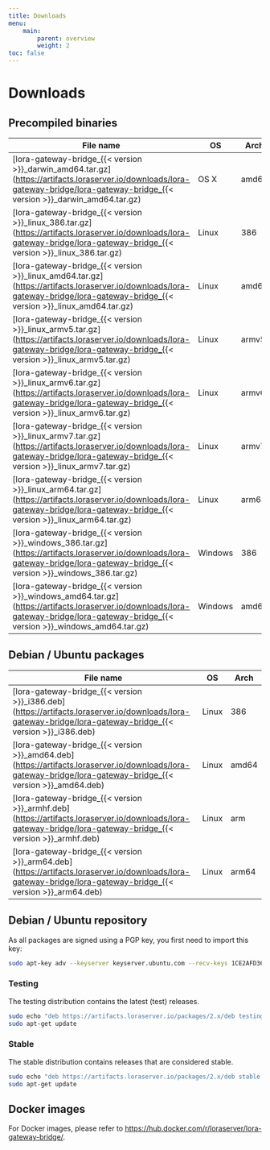 ```yaml
---
title: Downloads
menu:
    main:
        parent: overview
        weight: 2
toc: false
---
```


# Downloads

## Precompiled binaries

| File name                                                                                                                                                                          | OS      | Arch  |
| ---------------------------------------------------------------------------------------------------------------------------------------------------------------------------------- | ------- | ----- |
| [lora-gateway-bridge_{{< version >}}_darwin_amd64.tar.gz](https://artifacts.loraserver.io/downloads/lora-gateway-bridge/lora-gateway-bridge_{{< version >}}_darwin_amd64.tar.gz)   | OS X    | amd64 |
| [lora-gateway-bridge_{{< version >}}_linux_386.tar.gz](https://artifacts.loraserver.io/downloads/lora-gateway-bridge/lora-gateway-bridge_{{< version >}}_linux_386.tar.gz)         | Linux   | 386   |
| [lora-gateway-bridge_{{< version >}}_linux_amd64.tar.gz](https://artifacts.loraserver.io/downloads/lora-gateway-bridge/lora-gateway-bridge_{{< version >}}_linux_amd64.tar.gz)     | Linux   | amd64 |
| [lora-gateway-bridge_{{< version >}}_linux_armv5.tar.gz](https://artifacts.loraserver.io/downloads/lora-gateway-bridge/lora-gateway-bridge_{{< version >}}_linux_armv5.tar.gz)     | Linux   | armv5 |
| [lora-gateway-bridge_{{< version >}}_linux_armv6.tar.gz](https://artifacts.loraserver.io/downloads/lora-gateway-bridge/lora-gateway-bridge_{{< version >}}_linux_armv6.tar.gz)     | Linux   | armv6 |
| [lora-gateway-bridge_{{< version >}}_linux_armv7.tar.gz](https://artifacts.loraserver.io/downloads/lora-gateway-bridge/lora-gateway-bridge_{{< version >}}_linux_armv7.tar.gz)     | Linux   | armv7 |
| [lora-gateway-bridge_{{< version >}}_linux_arm64.tar.gz](https://artifacts.loraserver.io/downloads/lora-gateway-bridge/lora-gateway-bridge_{{< version >}}_linux_arm64.tar.gz)     | Linux   | arm64 |
| [lora-gateway-bridge_{{< version >}}_windows_386.tar.gz](https://artifacts.loraserver.io/downloads/lora-gateway-bridge/lora-gateway-bridge_{{< version >}}_windows_386.tar.gz)     | Windows | 386   |
| [lora-gateway-bridge_{{< version >}}_windows_amd64.tar.gz](https://artifacts.loraserver.io/downloads/lora-gateway-bridge/lora-gateway-bridge_{{< version >}}_windows_amd64.tar.gz) | Windows | amd64 |

## Debian / Ubuntu packages

| File name                                                                                                                                                    | OS      | Arch  |
| -------------------------------------------------------------------------------------------------------------------------------------------------------------| ------- | ----- |
| [lora-gateway-bridge_{{< version >}}_i386.deb](https://artifacts.loraserver.io/downloads/lora-gateway-bridge/lora-gateway-bridge_{{< version >}}_i386.deb)   | Linux   | 386   |
| [lora-gateway-bridge_{{< version >}}_amd64.deb](https://artifacts.loraserver.io/downloads/lora-gateway-bridge/lora-gateway-bridge_{{< version >}}_amd64.deb) | Linux   | amd64 |
| [lora-gateway-bridge_{{< version >}}_armhf.deb](https://artifacts.loraserver.io/downloads/lora-gateway-bridge/lora-gateway-bridge_{{< version >}}_armhf.deb) | Linux   | arm   |
| [lora-gateway-bridge_{{< version >}}_arm64.deb](https://artifacts.loraserver.io/downloads/lora-gateway-bridge/lora-gateway-bridge_{{< version >}}_arm64.deb) | Linux   | arm64 |

## Debian / Ubuntu repository

As all packages are signed using a PGP key, you first need to import this key:

```bash
sudo apt-key adv --keyserver keyserver.ubuntu.com --recv-keys 1CE2AFD36DBCCA00
```

### Testing

The testing distribution contains the latest (test) releases.

```bash
sudo echo "deb https://artifacts.loraserver.io/packages/2.x/deb testing main" | sudo tee /etc/apt/sources.list.d/loraserver.list
sudo apt-get update
```

### Stable

The stable distribution contains releases that are considered stable.

```bash
sudo echo "deb https://artifacts.loraserver.io/packages/2.x/deb stable main" | sudo tee /etc/apt/sources.list.d/loraserver.list
sudo apt-get update
```

## Docker images

For Docker images, please refer to https://hub.docker.com/r/loraserver/lora-gateway-bridge/.
